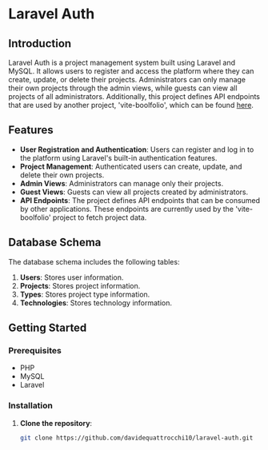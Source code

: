 # Laravel Auth

## Introduction

Laravel Auth is a project management system built using Laravel and MySQL. It allows users to register and access the platform where they can create, update, or delete their projects. Administrators can only manage their own projects through the admin views, while guests can view all projects of all administrators. Additionally, this project defines API endpoints that are used by another project, 'vite-boolfolio', which can be found [here](https://github.com/davidequattrocchi10/vite-boolfolio).

## Features

- **User Registration and Authentication**: Users can register and log in to the platform using Laravel's built-in authentication features.
- **Project Management**: Authenticated users can create, update, and delete their own projects.
- **Admin Views**: Administrators can manage only their projects.
- **Guest Views**: Guests can view all projects created by administrators.
- **API Endpoints**:  The project defines API endpoints that can be consumed by other applications. These endpoints are currently used by the 'vite-boolfolio' project to fetch project data.

## Database Schema

The database schema includes the following tables:

1. **Users**: Stores user information.
2. **Projects**: Stores project information.
3. **Types**: Stores project type information.
4. **Technologies**: Stores technology information.

## Getting Started

### Prerequisites

- PHP
- MySQL
- Laravel

### Installation

1. **Clone the repository**:
   ```sh
   git clone https://github.com/davidequattrocchi10/laravel-auth.git

